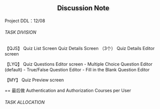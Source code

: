 <h2 style="text-align:center; text-shadow: 2px 2px 4px rgba(0, 0, 0, 0.2);">Discussion Note</h2>

Project DDL：12/08


###### TASK DIVISION
【QJS】
Quiz List Screen
Quiz Details Screen （3个）
Quiz Details Editor screen

【LYQ】
Quiz Questions Editor screen
    - Multiple Choice Question Editor (default)
    - True/False Question Editor
    - Fill in the Blank Question Editor

【MY】
Quiz Preview screen

==
最后做
Authentication and Authorization
Courses per User


###### TASK ALLOCATION
